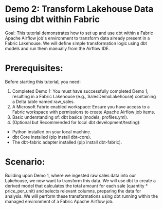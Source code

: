 # Demo 2: Transform Lakehouse Data using dbt within Fabric

Goal: This tutorial demonstrates how to set up and use dbt within a Fabric Apache Airflow job's environment to transform data already present in a Fabric Lakehouse. We will define simple transformation logic using dbt models and run them manually from the Airflow IDE.

# Prerequisites:
Before starting this tutorial, you need:
1. Completed Demo 1: You must have successfully completed Demo 1, resulting in a Fabric Lakehouse (e.g., SalesDemoLakehouse) containing a Delta table named raw_sales.
2. A Microsoft Fabric enabled workspace: Ensure you have access to a Fabric workspace with permissions to create Apache Airflow job items.
3. Basic understanding of: dbt basics (models, profiles.yml).
4. (Optional but Recommended for local dbt development/testing):
  - Python installed on your local machine.
  - dbt Core installed (pip install dbt-core).
  - The dbt-fabric adapter installed (pip install dbt-fabric).

# Scenario:
Building upon Demo 1, where we ingested raw sales data into our Lakehouse, we now want to transform this data. We will use dbt to create a derived model that calculates the total amount for each sale (quantity * price_per_unit) and selects relevant columns, preparing the data for analysis. We will perform these transformations using dbt running within the managed environment of a Fabric Apache Airflow job.
